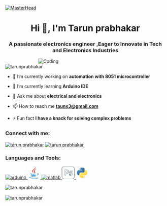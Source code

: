 [![MasterHead](https://www.behance.net/gallery/34348865/Electrical-equipment-GIF-animation)](https://rishavchanda.io)
<h1 align="center">Hi 👋, I'm Tarun prabhakar</h1>
<h3 align="center">A passionate electronics engineer ,Eager to Innovate in Tech and Electronics Industries</h3>
<img align="right" alt="Coding" width="400" src="https://dribbble.com/shots/4665309-Robo-Walk-Cycle">

<p align="left"> <img src="https://komarev.com/ghpvc/?username=tarunprabhakar&label=Profile%20views&color=0e75b6&style=flat" alt="tarunprabhakar" /> </p>

- 🔭 I’m currently working on **automation with 8051 microcontroller**

- 🌱 I’m currently learning **Arduino IDE**

- 💬 Ask me about **electrical and electronics**

- 📫 How to reach me **taunx3@gmail.com**

- ⚡ Fun fact **I have a knack for solving complex problems**

<h3 align="left">Connect with me:</h3>
<p align="left">
<a href="https://linkedin.com/in/tarun prabhakar" target="blank"><img align="center" src="https://raw.githubusercontent.com/rahuldkjain/github-profile-readme-generator/master/src/images/icons/Social/linked-in-alt.svg" alt="tarun prabhakar" height="30" width="40" /></a>
<a href="https://www.hackerrank.com/tarun prabhakar" target="blank"><img align="center" src="https://raw.githubusercontent.com/rahuldkjain/github-profile-readme-generator/master/src/images/icons/Social/hackerrank.svg" alt="tarun prabhakar" height="30" width="40" /></a>
</p>

<h3 align="left">Languages and Tools:</h3>
<p align="left"> <a href="https://www.arduino.cc/" target="_blank" rel="noreferrer"> <img src="https://cdn.worldvectorlogo.com/logos/arduino-1.svg" alt="arduino" width="40" height="40"/> </a> <a href="https://www.java.com" target="_blank" rel="noreferrer"> <img src="https://raw.githubusercontent.com/devicons/devicon/master/icons/java/java-original.svg" alt="java" width="40" height="40"/> </a> <a href="https://www.mathworks.com/" target="_blank" rel="noreferrer"> <img src="https://upload.wikimedia.org/wikipedia/commons/2/21/Matlab_Logo.png" alt="matlab" width="40" height="40"/> </a> <a href="https://www.photoshop.com/en" target="_blank" rel="noreferrer"> <img src="https://raw.githubusercontent.com/devicons/devicon/master/icons/photoshop/photoshop-line.svg" alt="photoshop" width="40" height="40"/> </a> <a href="https://www.python.org" target="_blank" rel="noreferrer"> <img src="https://raw.githubusercontent.com/devicons/devicon/master/icons/python/python-original.svg" alt="python" width="40" height="40"/> </a> </p>

<p><img align="center" src="https://github-readme-stats.vercel.app/api/top-langs?username=tarunprabhakar&show_icons=true&locale=en&layout=compact" alt="tarunprabhakar" /></p>

<p><img align="center" src="https://github-readme-streak-stats.herokuapp.com/?user=tarunprabhakar&" alt="tarunprabhakar" /></p>

